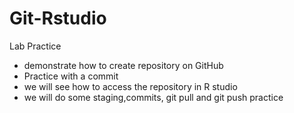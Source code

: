 # Git-Rstudio
Lab Practice 
* demonstrate how to create repository on GitHub
* Practice with a commit
* we will see how to access the repository in R studio
* we will do some staging,commits, git pull and git push practice 
